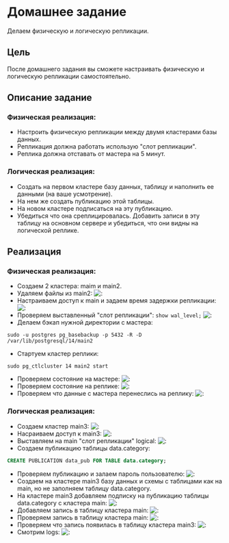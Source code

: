 # Домашнее задание

Делаем физическую и логическую репликации.

## Цель

После домашнего задания вы сможете настраивать физическую и логическую репликации самостоятельно.

## Описание задание

### Физическая реализация:

+ Настроить физическую репликации между двумя кластерами базы данных.
+ Репликация должна работать использую "слот репликации".
+ Реплика должна отставать от мастера на 5 минут.

### Логическая реализация:

+ Создать на первом кластере базу данных, таблицу и наполнить ее данными (на ваше усмотрение).
+ На нем же создать публикацию этой таблицы.
+ На новом кластере подписаться на эту публикацию.
+ Убедиться что она среплицировалась. Добавить записи в эту таблицу на основном сервере и убедиться, что они видны на логической реплике.

## Реализация

### Физическая реализация:

+ Создаем 2 кластера: maim и main2.
+ Удаляем файлы из main2: ![:](1.png)
+ Настраиваем доступ к main и задаем время задержки репликации: ![:](2.png)
+ Проверяем выставленный "слот репликации": 
```show wal_level;```
![:](3.png)
+ Делаем бэкап нужной директории с мастера: 
```SHEL 
sudo -u postgres pg_basebackup -p 5432 -R -D /var/lib/postgresql/14/main2
```
+ Стартуем кластер реплики: 
```SHEL 
sudo pg_ctlcluster 14 main2 start
```
+ Проверяем состояние на мастере: ![:](4.png)
+ Проверяем состояние на реплике: ![:](5.png)
+ Проверяем что данные с мастера перенеслись на реплику: ![:](6.png)

### Логическая реализация:

+ Создаем кластер main3: ![:](11.png)
+ Насраиваем доступ к main3: ![:](12.png)
+ Выставляем на main "слот репликации" logical: ![:](13.png)
+ Создаем публикацию таблицы data.category: 
```SQL
CREATE PUBLICATION data_pub FOR TABLE data.category;
```
+ Проверяем публикацию и залаем пароль пользователю: ![:](14.png)
+ Создаем на кластере main3 базу данных и схемы с таблицами как на main, но не заполняем таблицу data.category.
+ На кластере main3 добавляем подписку на публикацию таблицы data.category с кластера main: ![:](15.png)
+ Добавляем запись в таблицу кластера main: ![:](16.png)
+ Проверяем запись в таблицу кластера main: ![:](17.png)
+ Проверяем что запись появилась в таблицу кластера main3: ![:](18.png)
+ Смотрим logs: ![:](19.png)
